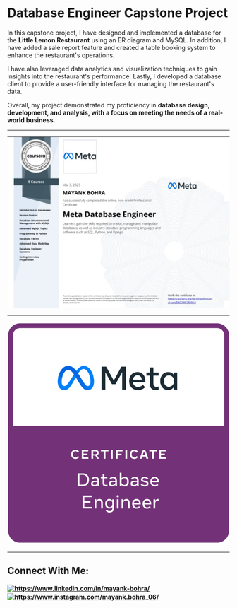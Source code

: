 # Database Engineer Capstone Project

<p>
  In this capstone project, I have designed and implemented a database for the <b>Little Lemon Restaurant</b> using an ER diagram and MySQL. In addition, I have added a sale report feature and created a table booking system to enhance the restaurant's operations. 
</p>
<p>
  I have also leveraged data analytics and visualization techniques to gain insights into the restaurant's performance. Lastly, I developed a database client to provide a user-friendly interface for managing the restaurant's data. 
</p>
<p>
  Overall, my project demonstrated my proficiency in <b>database design, development, and analysis,<b/> with a focus on meeting the needs of a real-world business.
</p>

<hr>

![Certificate](https://github.com/mayankbohra/meta-database-engineer-project/blob/master/certificate.jpg?raw=true)

<hr>

![Badge](https://github.com/mayankbohra/meta-database-engineer-project/blob/master/badge.png?raw=true)

<hr>

<h2>Connect With Me: </h2>
<p align="left">
<a href="https://www.linkedin.com/in/mayank-bohra/" target="blank"><img align="center" src="https://raw.githubusercontent.com/rahuldkjain/github-profile-readme-generator/master/src/images/icons/Social/linked-in-alt.svg" alt="https://www.linkedin.com/in/mayank-bohra/" height="30" width="40" /></a><a href="https://www.instagram.com/mayank.bohra_06/" target="blank"><img align="center" src="https://raw.githubusercontent.com/rahuldkjain/github-profile-readme-generator/master/src/images/icons/Social/instagram.svg" alt="https://www.instagram.com/mayank.bohra_06/" height="30" width="40" /></a>
</p>
